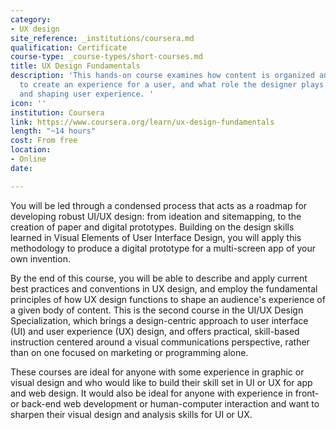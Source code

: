 ```yaml
---
category:
- UX design
site_reference: _institutions/coursera.md
qualification: Certificate
course-type: _course-types/short-courses.md
title: UX Design Fundamentals
description: 'This hands-on course examines how content is organized and structured
  to create an experience for a user, and what role the designer plays in creating
  and shaping user experience. '
icon: ''
institution: Coursera
link: https://www.coursera.org/learn/ux-design-fundamentals
length: "~14 hours"
cost: From free
location:
- Online
date: 

---
```

You will be led through a condensed process that acts as a roadmap for developing robust UI/UX design: from ideation and sitemapping, to the creation of paper and digital prototypes. Building on the design skills learned in Visual Elements of User Interface Design, you will apply this methodology to produce a digital prototype for a multi-screen app of your own invention.

By the end of this course, you will be able to describe and apply current best practices and conventions in UX design, and employ the fundamental principles of how UX design functions to shape an audience's experience of a given body of content. This is the second course in the UI/UX Design Specialization, which brings a design-centric approach to user interface (UI) and user experience (UX) design, and offers practical, skill-based instruction centered around a visual communications perspective, rather than on one focused on marketing or programming alone.

These courses are ideal for anyone with some experience in graphic or visual design and who would like to build their skill set in UI or UX for app and web design. It would also be ideal for anyone with experience in front- or back-end web development or human-computer interaction and want to sharpen their visual design and analysis skills for UI or UX.